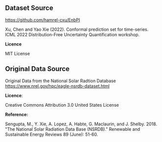## Dataset Source

https://github.com/hamrel-cxu/EnbPI

Xu, Chen and Yao Xie (2022). Conformal prediction set for time-series. ICML 2022 Distribution-Free Uncertainty Quantification workshop.

**Licence**

MIT License


## Original Data Source


Original Data from the National Solar Radtion Database
https://www.nrel.gov/hpc/eagle-nsrdb-dataset.html

**Licence**:

Creative Commons Attribution 3.0 United States License

**Reference:**

Sengupta, M., Y. Xie, A. Lopez, A. Habte, G. Maclaurin, and J. Shelby. 2018. "The National Solar Radiation Data Base (NSRDB)." Renewable and Sustainable Energy Reviews  89 (June): 51-60.


